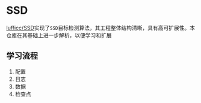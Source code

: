 # SSD

[lufficc/SSD](https://github.com/lufficc/SSD)实现了`SSD`目标检测算法，其工程整体结构清晰，具有高可扩展性。本仓库在其基础上进一步解析，以便学习和扩展

## 学习流程

1. 配置
2. 日志
3. 数据
4. 检查点